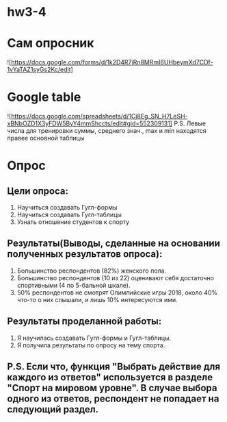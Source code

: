 # hw3-4
# Сам опросник
![https://docs.google.com/forms/d/1k2D4R7jRn8MRmI6UHbeymXd7CDf-1vYaTAZ1syGs2Kc/edit]
# Google table
![https://docs.google.com/spreadsheets/d/1Cj8Eg_SN_H7LeSH-xBNbOZD1X3yFDW5ByY4mmShccts/edit#gid=552309131]
P.S. Левые числа для тренировки суммы, среднего знач., max и min находятся правее основной таблицы
# Опрос
## Цели опроса:
1) Научиться создавать Гугл-формы
2) Научиться создавать Гугл-таблицы
3) Узнать отношение студентов к спорту
## Результаты(Выводы, сделанные на основании полученных результатов опроса):
1) Большинство респондентов (82%) женского пола.
2) Большинство респондентов (10 из 22) оценивают себя достаточно спортивными (4 по 5-бальной шкале).
3) 50% респондентов не смотрят Олимпийские игры 2018, около 40% что-то о них слышали, и лишь 10% интересуются ими.
## Результаты проделанной работы:
1) Я научилась создавать Гугл-формы и Гугл-таблицы.
2) Я получила результаты по опросу на тему спорта.
## P.S. Если что, функция "Выбрать действие для каждого из ответов" используется в разделе "Спорт на мировом уровне". В случае выбора одного из ответов, респондент не попадает на следующий раздел.
